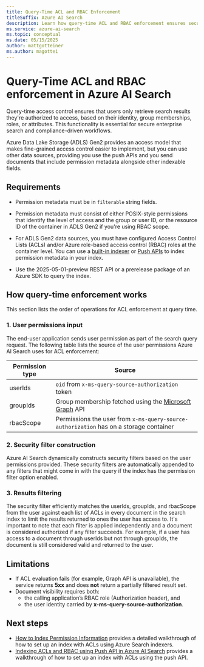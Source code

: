 ```yaml
---  
title: Query-Time ACL and RBAC Enforcement
titleSuffix: Azure AI Search  
description: Learn how query-time ACL and RBAC enforcement ensures secure document retrieval in Azure AI Search for indexes containing permission filters, such as those from Azure Data Lake Storage (ADLS) Gen2 data sources.  
ms.service: azure-ai-search  
ms.topic: conceptual  
ms.date: 05/15/2025  
author: mattgotteiner  
ms.author: magottei 
---  
```


# Query-Time ACL and RBAC enforcement in Azure AI Search  

Query-time access control ensures that users only retrieve search results they're authorized to access, based on their identity, group memberships, roles, or attributes. This functionality is essential for secure enterprise search and compliance-driven workflows.

Azure Data Lake Storage (ADLS) Gen2 provides an access model that makes fine-grained access control easier to implement, but you can use other data sources, providing you use the push APIs and you send documents that include permission metadata alongside other indexable fields.

## Requirements

- Permission metadata must be in `filterable` string fields.

- Permission metadata must consist of either POSIX-style permissions that identify the level of access and the group or user ID, or the resource ID of the container in ADLS Gen2 if you're using RBAC scope.

- For ADLS Gen2 data sources, you must have configured Access Control Lists (ACLs) and/or Azure role-based access control (RBAC) roles at the container level. You can use a [built-in indexer](search-indexer-access-control-lists-and-role-based-access.md) or [Push APIs](search-index-access-control-lists-and-rbac-push-api.md) to index permission metadata in your index.

- Use the 2025-05-01-preview REST API or a prerelease package of an Azure SDK to query the index.

## How query-time enforcement works

This section lists the order of operations for ACL enforcement at query time.

### 1. User permissions input  
The end-user application sends user permission as part of the search query request. The following table lists the source of the user permissions Azure AI Search uses for ACL enforcement:

| Permission type | Source |
| - | - |
| userIds | `oid` from `x-ms-query-source-authorization` token |
| groupIds | Group membership fetched using the [Microsoft Graph](/graph/api/resources/groups-overview) API |
| rbacScope | Permissions the user from `x-ms-query-source-authorization` has on a storage container |

### 2. Security filter construction  
Azure AI Search dynamically constructs security filters based on the user permissions provided. These security filters are automatically appended to any filters that might come in with the query if the index has the permission filter option enabled.

### 3. Results filtering  
The security filter efficiently matches the userIds, groupIds, and rbacScope from the user against each list of ACLs in every document in the search index to limit the results returned to ones the user has access to. It's important to note that each filter is applied independently and a document is considered authorized if any filter succeeds. For example, if a user has access to a document through userIds but not through groupIds, the document is still considered valid and returned to the user.

## Limitations
- If ACL evaluation fails (for example, Graph API is unavailable), the service returns **5xx** and does **not** return a partially filtered result set.
- Document visibility requires both:
  - the calling application’s RBAC role (Authorization header), and  
  - the user identity carried by **x-ms-query-source-authorization**.

## Next steps
* [How to Index Permission Information](tutorial-adls-gen2-indexer-acls.md) provides a detailed walkthrough of how to set up an index with ACLs using Azure Search indexers.
* [Indexing ACLs and RBAC using Push API in Azure AI Search](search-index-access-control-lists-and-rbac-push-api.md) provides a walkthrough of how to set up an index with ACLs using the push API.
